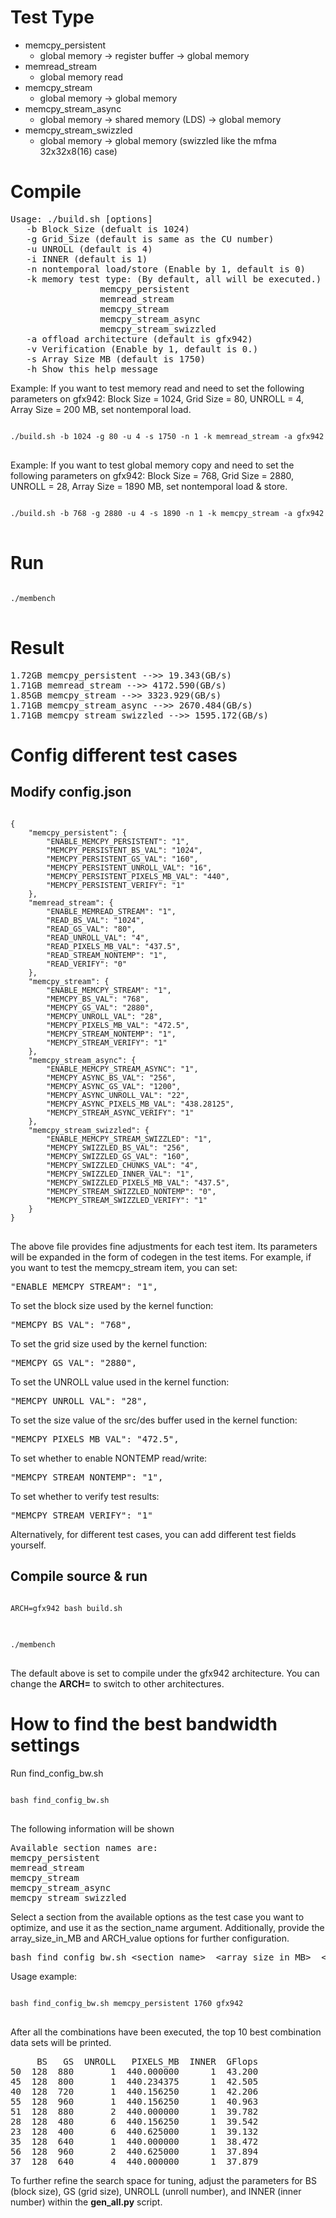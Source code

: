 # Test Type
* memcpy_persistent
  * global memory -> register buffer -> global memory
* memread_stream
  * global memory read
* memcpy_stream
  * global memory -> global memory
* memcpy_stream_async
  * global memory -> shared memory (LDS) -> global memory
* memcpy_stream_swizzled
  * global memory -> global memory (swizzled like the mfma 32x32x8(16) case)


# Compile
<pre>
Usage: ./build.sh [options]
   -b Block_Size (defualt is 1024)
   -g Grid_Size (default is same as the CU number)
   -u UNROLL (default is 4)
   -i INNER (default is 1)
   -n nontemporal load/store (Enable by 1, default is 0)
   -k memory test type: (By default, all will be executed.)
                 memcpy_persistent
                 memread_stream
                 memcpy_stream
                 memcpy_stream_async
                 memcpy_stream_swizzled
   -a offload architecture (default is gfx942)
   -v Verification (Enable by 1, default is 0.)
   -s Array Size MB (default is 1750)
   -h Show this help message
</pre>


Example:
If you want to test memory read and need to set the following parameters on gfx942:
Block Size = 1024, Grid Size = 80, UNROLL = 4, Array Size = 200 MB, set nontemporal load.
<pre>
<code>
./build.sh -b 1024 -g 80 -u 4 -s 1750 -n 1 -k memread_stream -a gfx942
</code>
</pre>

Example:
If you want to test global memory copy and need to set the following parameters on gfx942:
Block Size = 768, Grid Size = 2880, UNROLL = 28, Array Size = 1890 MB, set nontemporal load & store.
<pre>
<code>
./build.sh -b 768 -g 2880 -u 4 -s 1890 -n 1 -k memcpy_stream -a gfx942
</code>
</pre>

# Run
<pre>
<code>
./membench
</code>
</pre>

# Result
<pre>
1.72GB memcpy_persistent -->> 19.343(GB/s)
1.71GB memread_stream -->> 4172.590(GB/s)
1.85GB memcpy_stream -->> 3323.929(GB/s)
1.71GB memcpy_stream_async -->> 2670.484(GB/s)
1.71GB memcpy_stream_swizzled -->> 1595.172(GB/s)
</pre>

# Config different test cases
## Modify config.json
<pre>
<code>
{
    "memcpy_persistent": {
        "ENABLE_MEMCPY_PERSISTENT": "1",
        "MEMCPY_PERSISTENT_BS_VAL": "1024",
        "MEMCPY_PERSISTENT_GS_VAL": "160",
        "MEMCPY_PERSISTENT_UNROLL_VAL": "16",
        "MEMCPY_PERSISTENT_PIXELS_MB_VAL": "440",
        "MEMCPY_PERSISTENT_VERIFY": "1"
    },
    "memread_stream": {
        "ENABLE_MEMREAD_STREAM": "1",
        "READ_BS_VAL": "1024",
        "READ_GS_VAL": "80",
        "READ_UNROLL_VAL": "4",
        "READ_PIXELS_MB_VAL": "437.5",
        "READ_STREAM_NONTEMP": "1",
        "READ_VERIFY": "0"
    },
    "memcpy_stream": {
        "ENABLE_MEMCPY_STREAM": "1",
        "MEMCPY_BS_VAL": "768",
        "MEMCPY_GS_VAL": "2880",
        "MEMCPY_UNROLL_VAL": "28",
        "MEMCPY_PIXELS_MB_VAL": "472.5",
        "MEMCPY_STREAM_NONTEMP": "1",
        "MEMCPY_STREAM_VERIFY": "1"
    },
    "memcpy_stream_async": {
        "ENABLE_MEMCPY_STREAM_ASYNC": "1",
        "MEMCPY_ASYNC_BS_VAL": "256",
        "MEMCPY_ASYNC_GS_VAL": "1200",
        "MEMCPY_ASYNC_UNROLL_VAL": "22",
        "MEMCPY_ASYNC_PIXELS_MB_VAL": "438.28125",
        "MEMCPY_STREAM_ASYNC_VERIFY": "1"
    },
    "memcpy_stream_swizzled": {
        "ENABLE_MEMCPY_STREAM_SWIZZLED": "1",
        "MEMCPY_SWIZZLED_BS_VAL": "256",
        "MEMCPY_SWIZZLED_GS_VAL": "160",
        "MEMCPY_SWIZZLED_CHUNKS_VAL": "4",
        "MEMCPY_SWIZZLED_INNER_VAL": "1",
        "MEMCPY_SWIZZLED_PIXELS_MB_VAL": "437.5",
        "MEMCPY_STREAM_SWIZZLED_NONTEMP": "0",
        "MEMCPY_STREAM_SWIZZLED_VERIFY": "1"
    }
}
</code>
</pre>

The above file provides fine adjustments for each test item. Its parameters will be expanded in the form of codegen in the test items. For example, if you want to test the memcpy_stream item, you can set: 
<pre>
"ENABLE_MEMCPY_STREAM": "1", 
</pre>
To set the block size used by the kernel function: 
<pre>
"MEMCPY_BS_VAL": "768", 
</pre>  
To set the grid size used by the kernel function: 
<pre>
"MEMCPY_GS_VAL": "2880", 
</pre>
To set the UNROLL value used in the kernel function: 
<pre>
"MEMCPY_UNROLL_VAL": "28", 
</pre>
To set the size value of the src/des buffer used in the kernel function: 
<pre>
"MEMCPY_PIXELS_MB_VAL": "472.5", 
</pre>  
To set whether to enable NONTEMP read/write: 
<pre>
"MEMCPY_STREAM_NONTEMP": "1", 
</pre>
To set whether to verify test results: 
<pre>
"MEMCPY_STREAM_VERIFY": "1"
</pre>
Alternatively, for different test cases, you can add different test fields yourself.

## Compile source & run
<pre>
<code>
ARCH=gfx942 bash build.sh
</code>
</pre>
<pre>
<code>
./membench
</code>
</pre>
The default above is set to compile under the gfx942 architecture. You can change the **ARCH=** to switch to other architectures.


# How to find the best bandwidth settings
Run find_config_bw.sh
<pre>
<code>
bash find_config_bw.sh
</code>
</pre>
The following information will be shown
<pre>
Available section names are:
memcpy_persistent
memread_stream
memcpy_stream
memcpy_stream_async
memcpy_stream_swizzled
</pre>
Select a section from the available options as the test case you want to optimize, and use it as the section_name argument. Additionally, provide the array_size_in_MB and ARCH_value options for further configuration.
<pre>
bash find_config_bw.sh &lt;section_name&gt;  &lt;array_size_in_MB&gt;  &lt;ARCH_value&gt;
</pre>

Usage example:
<pre>
<code>
bash find_config_bw.sh memcpy_persistent 1760 gfx942
</code>
</pre>
After all the combinations have been executed, the top 10 best combination data sets will be printed.
<pre>
     BS   GS  UNROLL   PIXELS_MB  INNER  GFlops
50  128  880       1  440.000000      1  43.200
45  128  800       1  440.234375      1  42.505
40  128  720       1  440.156250      1  42.206
55  128  960       1  440.156250      1  40.963
51  128  880       2  440.000000      1  39.782
28  128  480       6  440.156250      1  39.542
23  128  400       6  440.625000      1  39.132
35  128  640       1  440.000000      1  38.472
56  128  960       2  440.625000      1  37.894
37  128  640       4  440.000000      1  37.879
</pre>

To further refine the search space for tuning, adjust the parameters for BS (block size), GS (grid size), UNROLL (unroll number), and INNER (inner number)  within the **gen_all.py** script.


